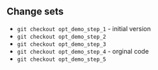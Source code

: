 Change sets
----

 - `git checkout opt_demo_step_1` - initial version
 - `git checkout opt_demo_step_2`
 - `git checkout opt_demo_step_3`
 - `git checkout opt_demo_step_4` - orginal code
 - `git checkout opt_demo_step_5`